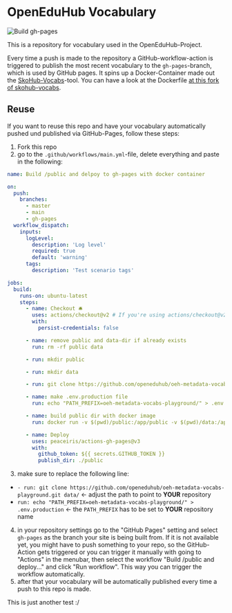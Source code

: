 # OpenEduHub Vocabulary

![Build gh-pages](https://github.com/openeduhub/oeh-metadata-vocabs/workflows/Build%20/public%20and%20delpoy%20to%20gh-pages%20with%20docker%20container/badge.svg)

This is a repository for vocabulary used in the OpenEduHub-Project.

Every time a push is made to the repository a GitHub-workflow-action is triggered to publish the most recent vocabulary to the `gh-pages`-branch, which is used by GitHub pages. It spins up a Docker-Container made out the [SkoHub-Vocabs](https://github.com/hbz/skohub-vocabs)-tool. You can have a look at the Dockerfile [at this fork of skohub-vocabs](https://github.com/sroertgen/skohub-vocabs/tree/docker).

## Reuse

If you want to reuse this repo and have your vocabulary automatically pushed und published via GitHub-Pages, follow these steps:

1. Fork this repo
2. go to the `.github/workflows/main.yml`-file, delete everything and paste in the following:

```yaml
name: Build /public and delpoy to gh-pages with docker container

on:
  push:
    branches:
      - master
      - main
      - gh-pages
  workflow_dispatch:
    inputs:
      logLevel:
        description: 'Log level'
        required: true
        default: 'warning'
      tags:
        description: 'Test scenario tags'

jobs:
  build:
    runs-on: ubuntu-latest
    steps:
      - name: Checkout 🛎️
        uses: actions/checkout@v2 # If you're using actions/checkout@v2 you must set persist-credentials to false in most cases for the deployment to work correctly.
        with:
          persist-credentials: false

      - name: remove public and data-dir if already exists
        run: rm -rf public data

      - run: mkdir public

      - run: mkdir data

      - run: git clone https://github.com/openeduhub/oeh-metadata-vocabs-playground.git data/

      - name: make .env.production file
        run: echo "PATH_PREFIX=oeh-metadata-vocabs-playground/" > .env.production

      - name: build public dir with docker image
        run: docker run -v $(pwd)/public:/app/public -v $(pwd)/data:/app/data -v $(pwd)/.env.production:/app/.env.production laocoon667/openeduhub-skohub-vocabs:docker

      - name: Deploy
        uses: peaceiris/actions-gh-pages@v3
        with:
          github_token: ${{ secrets.GITHUB_TOKEN }}
          publish_dir: ./public
```

3. make sure to replace the following line:
  - `- run: git clone https://github.com/openeduhub/oeh-metadata-vocabs-playground.git data/` <- adjust the path to point to **YOUR** repository
  - `run: echo "PATH_PREFIX=oeh-metadata-vocabs-playground/" > .env.production` <- the `PATH_PREFIX` has to be set to **YOUR** repository name
4. in your repository settings go to the "GitHub Pages" setting and select `gh-pages` as the branch your site is being built from. If it is not available yet, you might have to push something to your repo, so the GitHub-Action gets triggered or you can trigger it manually with going to "Actions" in the menubar, then select the workflow "Build /public and deploy..." and click "Run workflow". This way you can trigger the workflow automatically.
5. after that your vocabulary will be automatically published every time a push to this repo is made.

This is just another test :/
